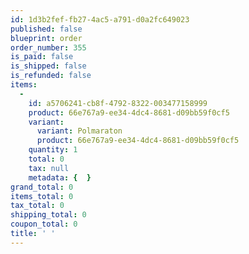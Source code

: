```yaml
---
id: 1d3b2fef-fb27-4ac5-a791-d0a2fc649023
published: false
blueprint: order
order_number: 355
is_paid: false
is_shipped: false
is_refunded: false
items:
  -
    id: a5706241-cb8f-4792-8322-003477158999
    product: 66e767a9-ee34-4dc4-8681-d09bb59f0cf5
    variant:
      variant: Polmaraton
      product: 66e767a9-ee34-4dc4-8681-d09bb59f0cf5
    quantity: 1
    total: 0
    tax: null
    metadata: {  }
grand_total: 0
items_total: 0
tax_total: 0
shipping_total: 0
coupon_total: 0
title: ' '
---
```

